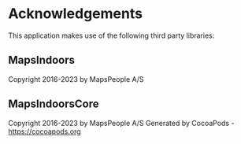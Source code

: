 # Acknowledgements
This application makes use of the following third party libraries:

## MapsIndoors

Copyright 2016-2023 by MapsPeople A/S

## MapsIndoorsCore

Copyright 2016-2023 by MapsPeople A/S
Generated by CocoaPods - https://cocoapods.org
